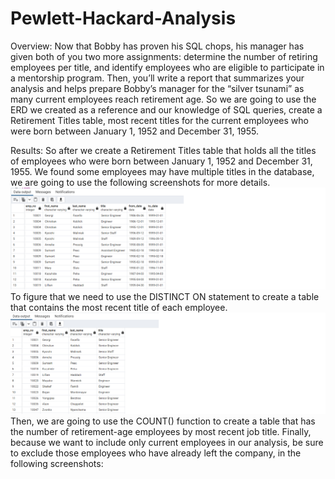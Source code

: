 # Pewlett-Hackard-Analysis

Overview:
    Now that Bobby has proven his SQL chops, his manager has given both of you two more assignments: determine the number of retiring employees per title, and identify       employees who are eligible to participate in a mentorship program. Then, you’ll write a report that summarizes your analysis and helps prepare Bobby’s manager for       the “silver tsunami” as many current employees reach retirement age.
    So we are going to use the ERD we created as a reference and our knowledge of SQL queries, create a Retirement Titles table, most recent titles for the current           employees who were born between January 1, 1952 and December 31, 1955. 
 
Results:
    So after we create a Retirement Titles table that holds all the titles of employees who were born between January 1, 1952 and December 31, 1955. We found some           employees may have multiple titles in the database, we are going to use the following screenshots for more details.  
    ![](https://github.com/sedigh-etoumi/Pewlett-Hackard-Analysis/blob/main/Data/retirement_titles.png)
    To figure that we need to use the DISTINCT ON statement to create a table that contains the most recent title of each employee.  
    ![](https://github.com/sedigh-etoumi/Pewlett-Hackard-Analysis/blob/main/Data/unique_titles.png)
    Then, we are going to use the COUNT() function to create a table that has the number of retirement-age employees by most recent job title. Finally, because we want       to include only current employees in our analysis, be sure to exclude those employees who have already left the company, in the following screenshots:
    ![]()
    
